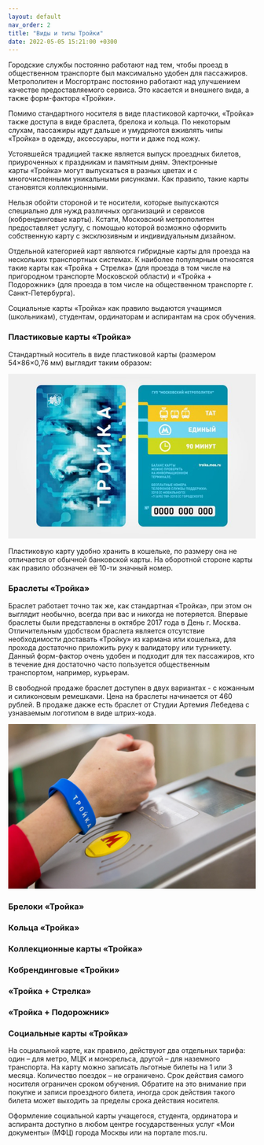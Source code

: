 ```yaml
---
layout: default
nav_order: 2
title: "Виды и типы Тройки"
date: 2022-05-05 15:21:00 +0300
---
```


Городские службы постоянно работают над тем, чтобы проезд в общественном транспорте был максимально
удобен для пассажиров. Метрополитен и Мосгортранс постоянно работают над улучшением качестве предоставляемого
сервиса. Это касается и внешнего вида, а также форм-фактора &laquo;Тройки&raquo;.

Помимо стандартного носителя в виде пластиковой карточки, «Тройка» также доступа в виде браслета, брелока и кольца.
По некоторым слухам, пассажиры идут дальше и умудряются вживлять чипы «Тройка» в одежду, аксессуары, ногти и даже под кожу.

Устоявшейся традицией также является выпуск проездных билетов, приуроченных к праздникам и памятным дням. Электронные
карты «Тройка» могут выпускаться в разных цветах и с многочисленными уникальными рисунками. Как правило, такие карты
становятся коллекционными.

Нельзя обойти стороной и те носители, которые выпускаются специально для нужд различных организаций и сервисов (кобрендинговые карты).
Кстати, Московский метрополитен предоставляет услугу, с помощью которой возможно оформить собственную карту с
эксклюзивным и индивидуальным дизайном.

Отдельной категорией карт являются гибридные карты для проезда на нескольких транспортных системах. К наиболее популярным
относятся такие карты как «Тройка + Стрелка» (для проезда в том числе на пригородном транспорте Московской области) и
«Тройка + Подорожник» (для проезда в том числе на общественном транспорте г. Санкт-Петербурга).

Социальные карты «Тройка» как правило выдаются учащимся (школьникам), студентам, ординаторам и аспирантам на срок обучения.

### Пластиковые карты «Тройка»

Стандартный носитель в виде пластиковой карты (размером 54×86×0,76 мм) выглядит таким образом:

![Стандартная пластиковая карта Тройка](/assets/images/collection/design_standart.jpg)

Пластиковую карту удобно хранить в кошельке, по размеру она не отличается от обычной банковской карты.
На оборотной стороне карты как правило обозначен её 10-ти значный номер.


### Браслеты «Тройка»

Браслет работает точно так же, как стандартная «Тройка», при этом он выглядит необычно, всегда при
вас и никогда не потеряется. Впервые браслеты были представлены в октябре 2017 года в День г. Москва.
Отличительным удобством браслета является отсутствие необходимости доставать «Тройку» из кармана или
кошелька, для прохода достаточно приложить руку к валидатору или турникету. Данный форм-фактор очень
удобен и подходит для тех пассажиров, кто в течение дня достаточно часто пользуется общественным транспортом,
например, курьерам.

В свободной продаже браслет доступен в двух вариантах - с кожанным и силиконовым ремешками. Цена на
браслеты начинается от 460 рублей. В продаже дакже есть браслет от Студии Артемия Лебедева с узнаваемым
логотипом в виде штрих-кода.

![Браслеты Тройка](/assets/images/collection/bracelets.png)

### Брелоки «Тройка»

### Кольца «Тройка»

### Коллекционные карты «Тройка»

### Кобрендинговые «Тройки»

### «Тройка + Стрелка»

### «Тройка + Подорожник»

### Социальные карты «Тройка»

На социальной карте, как правило, действуют два отдельных тарифа: один – для метро, МЦК и монорельса, другой – для наземного
транспорта. На карту можно записать льготные билеты на 1 или 3 месяца. Количество поездок – не ограничено. Срок действия
самого носителя ограничен сроком обучения. Обратите на это внимание при покупке и записи проездного билета, иногда срок
действия такого билета может выходить за пределы срока действия носителя.

Оформление социальной карты учащегося, студента, ординатора и аспиранта доступно в любом центре государственных услуг
«Мои документы» (МФЦ) города Москвы или на портале mos.ru.
